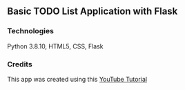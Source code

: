 ## Basic TODO List Application with Flask

### Technologies

Python 3.8.10, 
HTML5, 
CSS, 
Flask

### Credits

This app was created using this [YouTube Tutorial](https://www.youtube.com/watch?v=Z1RJmh_OqeA)
